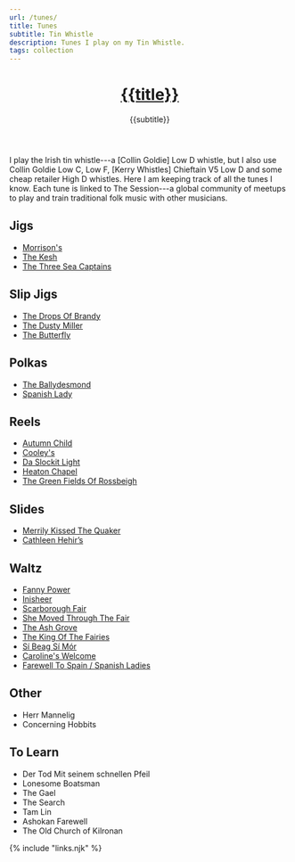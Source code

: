 ```yaml
---
url: /tunes/
title: Tunes
subtitle: Tin Whistle
description: Tunes I play on my Tin Whistle.
tags: collection
---
```


<header>

# [{{title}}](/)

{{subtitle}}

</header><section>

I play the Irish tin whistle---a [Collin Goldie] Low D whistle, but I also use Collin Goldie Low C, Low F, [Kerry Whistles] Chieftain V5 Low D and some cheap retailer High D whistles. Here I am keeping track of all the tunes I know. Each tune is linked to The Session---a global community of meetups to play and train traditional folk music with other musicians.

</section><section>

## Jigs

-   [Morrison's](https://thesession.org/tunes/71)
-   [The Kesh](https://thesession.org/tunes/55)
-   [The Three Sea Captains](https://thesession.org/tunes/147)

</section><section>

## Slip Jigs

-   [The Drops Of Brandy](https://thesession.org/tunes/388)
-   [The Dusty Miller](https://thesession.org/tunes/28)
-   [The Butterfly](https://thesession.org/tunes/10)

</section><section>

## Polkas

-   [The Ballydesmond](https://thesession.org/tunes/239)
-   [Spanish Lady](https://thesession.org/tunes/1117)

</section><section>

## Reels

-   [Autumn Child](https://thesession.org/tunes/1336)
-   [Cooley's](https://thesession.org/tunes/1)
-   [Da Slockit Light](https://thesession.org/tunes/1863)
-   [Heaton Chapel](https://thesession.org/tunes/572)
-   [The Green Fields Of Rossbeigh](https://thesession.org/tunes/322)

</section><section>

## Slides

-   [Merrily Kissed The Quaker](https://thesession.org/tunes/70)
-   [Cathleen Hehir’s](https://thesession.org/tunes/157)

</section><section>

## Waltz

-   [Fanny Power](https://thesession.org/tunes/957)
-   [Inisheer](https://thesession.org/tunes/211)
-   [Scarborough Fair](https://thesession.org/tunes/7522)
-   [She Moved Through The Fair](https://thesession.org/tunes/4735)
-   [The Ash Grove](https://thesession.org/tunes/997)
-   [The King Of The Fairies](https://thesession.org/tunes/475)
-   [Sí Beag Sí Mór](https://thesession.org/tunes/449)
-   [Caroline's Welcome](https://thesession.org/tunes/1055)
-   [Farewell To Spain / Spanish Ladies](https://thesession.org/tunes/6519)

</section><section>

## Other

-   Herr Mannelig
-   Concerning Hobbits

</section><section>

## To Learn

-   Der Tod Mit seinem schnellen Pfeil
-   Lonesome Boatsman
-   The Gael
-   The Search
-   Tam Lin
-   Ashokan Farewell
-   The Old Church of Kilronan

</section>

{% include "links.njk" %}
